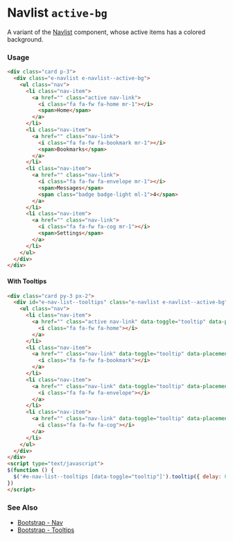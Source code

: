 # Navlist `active-bg`

A variant of the [Navlist](/?selectedKind=Components/Navlist&selectedStory=Default) component, whose active items has a colored background.

<!-- STORY -->

### Usage

```html
<div class="card p-3">
  <div class="e-navlist e-navlist--active-bg">
    <ul class="nav">
      <li class="nav-item">
        <a href="" class="active nav-link">
          <i class="fa fa-fw fa-home mr-1"></i>
          <span>Home</span>
        </a>
      </li>
      <li class="nav-item">
        <a href="" class="nav-link">
          <i class="fa fa-fw fa-bookmark mr-1"></i>
          <span>Bookmarks</span>
        </a>
      </li>
      <li class="nav-item">
        <a href="" class="nav-link">
          <i class="fa fa-fw fa-envelope mr-1"></i>
          <span>Messages</span>
          <span class="badge badge-light ml-1">4</span>
        </a>
      </li>
      <li class="nav-item">
        <a href="" class="nav-link">
          <i class="fa fa-fw fa-cog mr-1"></i>
          <span>Settings</span>
        </a>
      </li>
    </ul>
  </div>
</div>
```
#### With Tooltips
```html
<div class="card py-3 px-2">
  <div id="e-nav-list--tooltips" class="e-navlist e-navlist--active-bg">
    <ul class="nav">
      <li class="nav-item">
        <a href="" class="active nav-link" data-toggle="tooltip" data-placement="right" title="Home">
          <i class="fa fa-fw fa-home"></i>
        </a>
      </li>
      <li class="nav-item">
        <a href="" class="nav-link" data-toggle="tooltip" data-placement="right" title="Bookmarks">
          <i class="fa fa-fw fa-bookmark"></i>
        </a>
      </li>
      <li class="nav-item">
        <a href="" class="nav-link" data-toggle="tooltip" data-placement="right" title="Messages">
          <i class="fa fa-fw fa-envelope"></i>
        </a>
      </li>
      <li class="nav-item">
        <a href="" class="nav-link" data-toggle="tooltip" data-placement="right" title="Settings">
          <i class="fa fa-fw fa-cog"></i>
        </a>
      </li>
    </ul>
  </div>
</div>
<script type="text/javascript">
$(function () {
  $('#e-nav-list--tooltips [data-toggle="tooltip"]').tooltip({ delay: 0 })
})
</script>

```

### See Also
- [Bootstrap - Nav](http://getbootstrap.com/docs/4.1/components/navs/)
- [Bootstrap - Tooltips](http://getbootstrap.com/docs/4.1/components/tooltips/)
